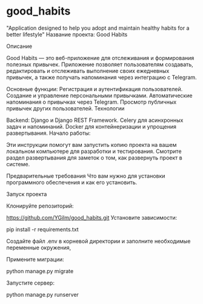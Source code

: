 # good_habits
"Application designed to help you adopt and maintain healthy habits for a better lifestyle"
Название проекта: Good Habits

Описание

Good Habits — это веб-приложение для отслеживания и формирования полезных привычек. Приложение позволяет пользователям создавать, редактировать и отслеживать выполнение своих ежедневных привычек, а также получать напоминания через интеграцию с Telegram.

Основные функции:
Регистрация и аутентификация пользователей.
Создание и управление персональными привычками.
Автоматические напоминания о привычках через Telegram.
Просмотр публичных привычек других пользователей.
Технологии

Backend: Django и Django REST Framework.
Celery для асинхронных задач и напоминаний.
Docker для контейнеризации и упрощения развертывания.
Начало работы:

Эти инструкции помогут вам запустить копию проекта на вашем локальном компьютере для разработки и тестирования. Смотрите раздел развертывания для заметок о том, как развернуть проект в системе.

Предварительные требования
Что вам нужно для установки программного обеспечения и как его установить.

Запуск проекта

Клонируйте репозиторий:

https://github.com/YGilm/good_habits.git
Установите зависимости:

pip install -r requirements.txt

Создайте файл .env в корневой директории и заполните необходимые переменные окружения,

Примените миграции:

python manage.py migrate

Запустите сервер:

python manage.py runserver



